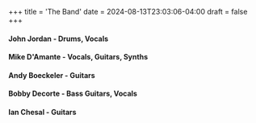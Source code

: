 +++
title = 'The Band'
date = 2024-08-13T23:03:06-04:00
draft = false
+++

#### John Jordan - Drums, Vocals

#### Mike D'Amante - Vocals, Guitars, Synths

#### Andy Boeckeler - Guitars

#### Bobby Decorte - Bass Guitars, Vocals

#### Ian Chesal - Guitars

